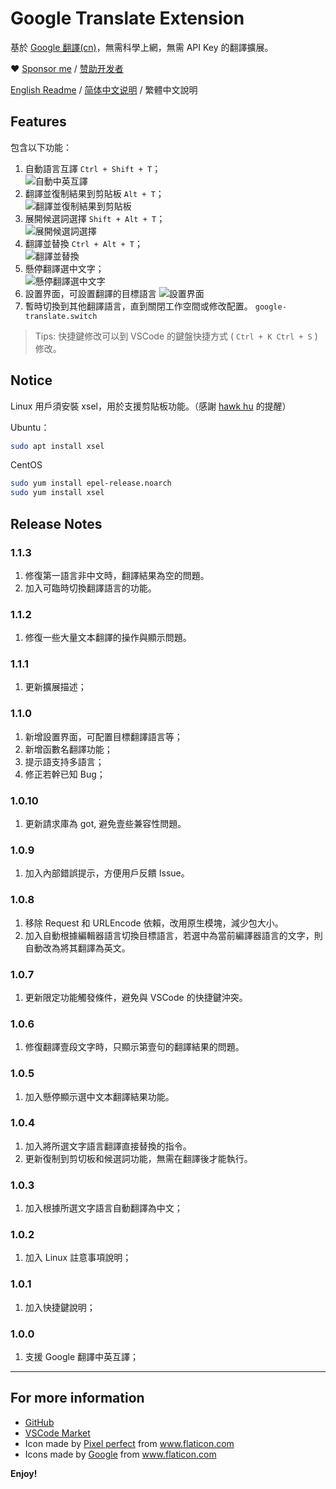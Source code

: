 # Google Translate Extension

基於 [Google 翻譯(cn)](https://translate.google.cn)，無需科學上網，無需 API Key 的翻譯擴展。

❤ [Sponsor me](https://www.paypal.me/imlinhanchao) / [赞助开发者](https://afdian.net/@imlinhanchao)

[English Readme](README.md) / [简体中文说明](README.zh-cn.md) / 繁體中文說明

## Features

包含以下功能：

1. 自動語言互譯 `Ctrl + Shift + T`；  
   ![自動中英互譯](./asserts/translates.gif)
2. 翻譯並復制結果到剪貼板 `Alt + T`；  
   ![翻譯並復制結果到剪貼板](./asserts/clipboard.gif)
3. 展開候選詞選擇 `Shift + Alt + T`；  
   ![展開候選詞選擇](./asserts/candidate.gif)   
4. 翻譯並替換 `Ctrl + Alt + T`；  
   ![翻譯並替換](./asserts/replace.gif)
5. 懸停翻譯選中文字；  
   ![懸停翻譯選中文字](./asserts/hover.gif)
6. 設置界面，可設置翻譯的目標語言
   ![設置界面](./asserts/setting.jpg)
7. 暫時切換到其他翻譯語言，直到關閉工作空間或修改配置。 `google-translate.switch`

> Tips: 快捷鍵修改可以到 VSCode 的鍵盤快捷方式 ( `Ctrl + K Ctrl + S` ) 修改。

## Notice

Linux 用戶須安裝 xsel，用於支援剪貼板功能。（感謝 [hawk hu](https://github.com/hawkhu) 的提醒）

Ubuntu：
```bash
sudo apt install xsel
```

CentOS
```bash
sudo yum install epel-release.noarch
sudo yum install xsel
```

## Release Notes

### 1.1.3
1. 修復第一語言非中文時，翻譯結果為空的問題。
2. 加入可臨時切換翻譯語言的功能。
   
### 1.1.2
1. 修復一些大量文本翻譯的操作與顯示問題。

### 1.1.1
1. 更新擴展描述；

### 1.1.0
1. 新增設置界面，可配置目標翻譯語言等；
2. 新增函數名翻譯功能；
3. 提示語支持多語言；
4. 修正若幹已知 Bug；

### 1.0.10
1. 更新請求庫為 got, 避免壹些兼容性問題。

### 1.0.9
1. 加入內部錯誤提示，方便用戶反饋 Issue。

### 1.0.8
1. 移除 Request 和 URLEncode 依賴，改用原生模塊，減少包大小。
2. 加入自動根據編輯器語言切換目標語言，若選中為當前編譯器語言的文字，則自動改為將其翻譯為英文。

### 1.0.7
1. 更新限定功能觸發條件，避免與 VSCode 的快捷鍵沖突。

### 1.0.6
1. 修復翻譯壹段文字時，只顯示第壹句的翻譯結果的問題。

### 1.0.5
1. 加入懸停顯示選中文本翻譯結果功能。

### 1.0.4
1. 加入將所選文字語言翻譯直接替換的指令。
2. 更新復制到剪切板和候選詞功能，無需在翻譯後才能執行。

### 1.0.3
1. 加入根據所選文字語言自動翻譯為中文；
  
### 1.0.2
1. 加入 Linux 註意事項說明；
   
### 1.0.1
1. 加入快捷鍵說明；

### 1.0.0
1. 支援 Google 翻譯中英互譯；

---

## For more information

* [GitHub](https://github.com/imlinhanchao/vsc-google-translate)
* [VSCode Market](https://marketplace.visualstudio.com/items?itemName=hancel.google-translate)
* Icon made by [Pixel perfect](https://www.flaticon.com/authors/pixel-perfect) from www.flaticon.com 
* Icons made by <a href="https://www.flaticon.com/authors/google" title="Google">Google</a> from <a href="https://www.flaticon.com/" title="Flaticon"> www.flaticon.com</a>

**Enjoy!**
